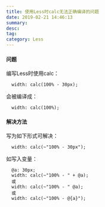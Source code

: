 ```yaml
---
title: 使用Less时calc无法正确编译的问题
date: 2019-02-21 14:46:13
summary: 
desc: 
tag: 
category: Less
---
```

#### 问题
编写Less时使用calc：
```
  width: calc(100% - 30px);
```
会被编译成：
```
  width: calc(100%);
```
#### 解决方法
写为如下形式可解决：
```
  width: calc(~"100% - 30px");
```
如写入变量：
```
  @a: 30px;
  width: calc(~"100% - " + @a);
  或
  width: calc(~"100% - " @a);
  或
  width: calc(~"100% - @{a}");
```
